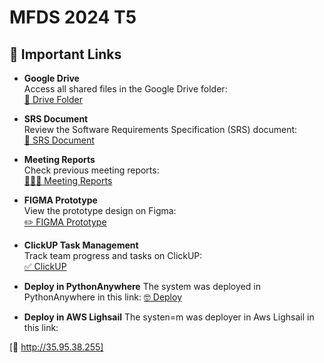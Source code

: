 # **MFDS 2024 T5**  

## 📁 **Important Links**

- **Google Drive**  
  Access all shared files in the Google Drive folder:  
  [📁 Drive Folder](https://drive.google.com/drive/folders/14WlQVXJwOJxKwryFtQh5r1VLT8zMJCyU?usp=drive_link)

- **SRS Document**  
  Review the Software Requirements Specification (SRS) document:  
  [📖 SRS Document](https://docs.google.com/document/d/1akS4Y44zQ104ZHQtpTspVfDWYpOMDJuHkp0HxhwZDk0/edit)

- **Meeting Reports**  
  Check previous meeting reports:  
  [🧑‍🤝‍🧑 Meeting Reports](https://docs.google.com/document/d/1WJZUTK-XNHTSLSBgIXUkTWK-i2gz4vcu/edit#heading=h.2udr26ild2rd)

- **FIGMA Prototype**  
  View the prototype design on Figma:  
  [✏️ FIGMA Prototype](https://www.figma.com/design/I9MUS5myjaMKRjUH58ycyT/Investments?node-id=0-1&amp%3Bt=qo407jlv3XpW00gS-1&utm_source=link-unfurl&utm_medium=msft&utm_content=I9MUS5myjaMKRjUH58ycyT&utm_product_type=design&type=design)

- **ClickUP Task Management**  
  Track team progress and tasks on ClickUP:  
  [✅ ClickUP](https://app.clickup.com/9011196954/v/l/8chqx0u-531)

- **Deploy in PythonAnywhere**
  The system was deployed in PythonAnywhere in this link:
  [🤓 Deploy](https://echeraritours.pythonanywhere.com/)

- **Deploy in AWS Lighsail**
The systen=m was deployer in Aws Lighsail in this link:

[🤠 http://35.95.38.255]

